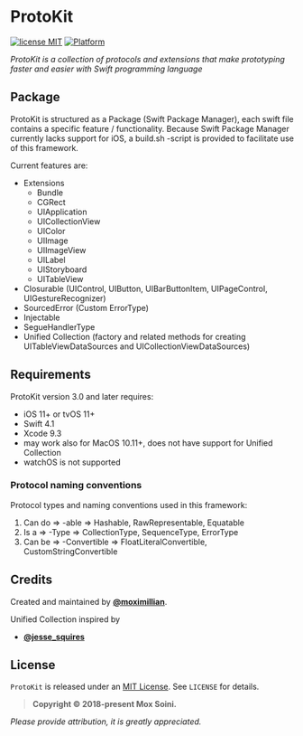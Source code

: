 
# ProtoKit
 [![license MIT](https://img.shields.io/badge/license-MIT-000000.svg)][mitLink] [![Platform](https://img.shields.io/badge/platform-iOS-lightgray.svg)][docsLink]

*ProtoKit is a collection of protocols and extensions that make prototyping faster and easier with Swift programming language*

## Package

ProtoKit is structured as a Package (Swift Package Manager), each swift file contains a specific feature / functionality. Because Swift Package Manager currently lacks support for iOS, a build.sh -script is provided to facilitate use of this framework.

Current features are:
  * Extensions
    * Bundle
    * CGRect
    * UIApplication
    * UICollectionView
    * UIColor
    * UIImage
    * UIImageView
    * UILabel
    * UIStoryboard
    * UITableView
  * Closurable (UIControl, UIButton, UIBarButtonItem, UIPageControl, UIGestureRecognizer)
  * SourcedError (Custom ErrorType)
  * Injectable
  * SegueHandlerType
  * Unified Collection (factory and related methods for creating UITableViewDataSources and UICollectionViewDataSources)

## Requirements

ProtoKit version 3.0 and later requires:
* iOS 11+ or tvOS 11+
* Swift 4.1
* Xcode 9.3
* may work also for MacOS 10.11+, does not have support for Unified Collection
* watchOS is not supported


### Protocol naming conventions

Protocol types and naming conventions used in this framework:
  1. Can do => -able        => Hashable, RawRepresentable, Equatable
  2. Is a   => -Type        => CollectionType, SequenceType, ErrorType
  3. Can be => -Convertible => FloatLiteralConvertible, CustomStringConvertible


## Credits

Created and maintained by [**@moximillian**](https://twitter.com/moximillian).

Unified Collection inspired by 
* **[@jesse_squires](https://twitter.com/jesse_squires)**


## License

`ProtoKit` is released under an [MIT License][mitLink]. See `LICENSE` for details.

>**Copyright &copy; 2018-present Mox Soini.**

*Please provide attribution, it is greatly appreciated.*


[docsLink]:http://github.com/moximillian/ProtoKit
[mitLink]:http://opensource.org/licenses/MIT
